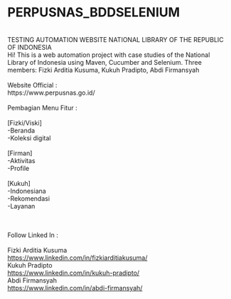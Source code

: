 # PERPUSNAS_BDDSELENIUM 
</br>
TESTING AUTOMATION WEBSITE NATIONAL LIBRARY OF THE REPUBLIC OF INDONESIA
</br>
Hi! This is a web automation project with case studies of the National Library of Indonesia using Maven, Cucumber and Selenium. Three members: Fizki Arditia Kusuma, Kukuh Pradipto, Abdi Firmansyah
</br></br>
Website Official :
</br>
https://www.perpusnas.go.id/
</br>
</br>
Pembagian Menu Fitur :
</br>
</br>
[Fizki/Viski] </br>
-Beranda </br>
-Koleksi digital </br>
</br>
[Firman] </br>
-Aktivitas </br>
-Profile </br>
</br>
[Kukuh] </br>
-Indonesiana </br>
-Rekomendasi </br>
-Layanan </br>
</br>
</br>

Follow Linked In : </br>
</br>
Fizki Arditia Kusuma </br>
https://www.linkedin.com/in/fizkiarditiakusuma/
</br>
Kukuh Pradipto </br>
https://www.linkedin.com/in/kukuh-pradipto/
</br>
Abdi Firmansyah </br>
https://www.linkedin.com/in/abdi-firmansyah/
